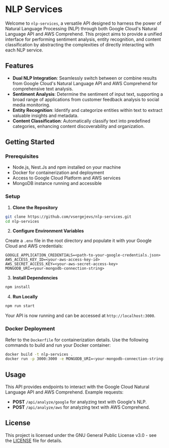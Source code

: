 # NLP Services

Welcome to `nlp-services`, a versatile API designed to harness the power of Natural Language Processing (NLP) through both Google Cloud's Natural Language API and AWS Comprehend. This project aims to provide a unified interface for performing sentiment analysis, entity recognition, and content classification by abstracting the complexities of directly interacting with each NLP service.

## Features

- **Dual NLP Integration**: Seamlessly switch between or combine results from Google Cloud's Natural Language API and AWS Comprehend for comprehensive text analysis.
- **Sentiment Analysis**: Determine the sentiment of input text, supporting a broad range of applications from customer feedback analysis to social media monitoring.
- **Entity Recognition**: Identify and categorize entities within text to extract valuable insights and metadata.
- **Content Classification**: Automatically classify text into predefined categories, enhancing content discoverability and organization.

## Getting Started

### Prerequisites

- Node.js, Nest.Js and npm installed on your machine
- Docker for containerization and deployment
- Access to Google Cloud Platform and AWS services
- MongoDB instance running and accessible

### Setup

1. **Clone the Repository**

```bash
git clone https://github.com/vsergejevs/nlp-services.git
cd nlp-services
```

2. **Configure Environment Variables**

Create a `.env` file in the root directory and populate it with your Google Cloud and AWS credentials:

```
GOOGLE_APPLICATION_CREDENTIALS=<path-to-your-google-credentials.json>
AWS_ACCESS_KEY_ID=<your-aws-access-key-id>
AWS_SECRET_ACCESS_KEY=<your-aws-secret-access-key>
MONGODB_URI=<your-mongodb-connection-string>
```

3. **Install Dependencies**

```bash
npm install
```

4. **Run Locally**

```bash
npm run start
```

Your API is now running and can be accessed at `http://localhost:3000`.

### Docker Deployment

Refer to the `Dockerfile` for containerization details. Use the following commands to build and run your Docker container:

```bash
docker build -t nlp-services .
docker run -p 3000:3000 -e MONGODB_URI=<your-mongodb-connection-string> nlp-services
```

## Usage

This API provides endpoints to interact with the Google Cloud Natural Language API and AWS Comprehend. Example requests:

- **POST** `/api/analyze/google` for analyzing text with Google's NLP.
- **POST** `/api/analyze/aws` for analyzing text with AWS Comprehend.

## License

This project is licensed under the GNU General Public License v3.0 - see the [LICENSE](LICENSE) file for details.
